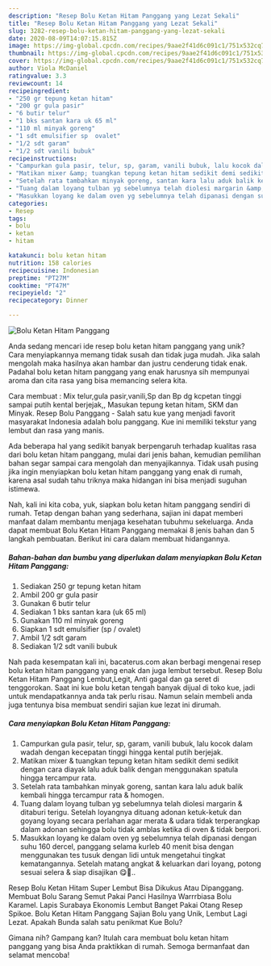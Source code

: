 ```yaml
---
description: "Resep Bolu Ketan Hitam Panggang yang Lezat Sekali"
title: "Resep Bolu Ketan Hitam Panggang yang Lezat Sekali"
slug: 3282-resep-bolu-ketan-hitam-panggang-yang-lezat-sekali
date: 2020-08-09T14:07:15.815Z
image: https://img-global.cpcdn.com/recipes/9aae2f41d6c091c1/751x532cq70/bolu-ketan-hitam-panggang-foto-resep-utama.jpg
thumbnail: https://img-global.cpcdn.com/recipes/9aae2f41d6c091c1/751x532cq70/bolu-ketan-hitam-panggang-foto-resep-utama.jpg
cover: https://img-global.cpcdn.com/recipes/9aae2f41d6c091c1/751x532cq70/bolu-ketan-hitam-panggang-foto-resep-utama.jpg
author: Viola McDaniel
ratingvalue: 3.3
reviewcount: 14
recipeingredient:
- "250 gr tepung ketan hitam"
- "200 gr gula pasir"
- "6 butir telur"
- "1 bks santan kara uk 65 ml"
- "110 ml minyak goreng"
- "1 sdt emulsifier sp  ovalet"
- "1/2 sdt garam"
- "1/2 sdt vanili bubuk"
recipeinstructions:
- "Campurkan gula pasir, telur, sp, garam, vanili bubuk, lalu kocok dalam wadah dengan kecepatan tinggi hingga kental putih berjejak."
- "Matikan mixer &amp; tuangkan tepung ketan hitam sedikit demi sedikit dengan cara diayak lalu aduk balik dengan menggunakan spatula hingga tercampur rata."
- "Setelah rata tambahkan minyak goreng, santan kara lalu aduk balik kembali hingga tercampur rata &amp; homogen."
- "Tuang dalam loyang tulban yg sebelumnya telah diolesi margarin &amp; ditaburi terigu. Setelah loyangnya dituang adonan ketuk-ketuk dan goyang loyang secara perlahan agar merata &amp; udara tidak terperangkap dalam adonan sehingga bolu tidak amblas ketika di oven &amp; tidak berpori."
- "Masukkan loyang ke dalam oven yg sebelumnya telah dipanasi dengan suhu 160 dercel, panggang selama kurleb 40 menit bisa dengan menggunakan tes tusuk dengan lidi untuk mengetahui tingkat kematangannya. Setelah matang angkat &amp; keluarkan dari loyang, potong sesuai selera &amp; siap disajikan 😋🤗.."
categories:
- Resep
tags:
- bolu
- ketan
- hitam

katakunci: bolu ketan hitam 
nutrition: 158 calories
recipecuisine: Indonesian
preptime: "PT27M"
cooktime: "PT47M"
recipeyield: "2"
recipecategory: Dinner

---
```



![Bolu Ketan Hitam Panggang](https://img-global.cpcdn.com/recipes/9aae2f41d6c091c1/751x532cq70/bolu-ketan-hitam-panggang-foto-resep-utama.jpg)

Anda sedang mencari ide resep bolu ketan hitam panggang yang unik? Cara menyiapkannya memang tidak susah dan tidak juga mudah. Jika salah mengolah maka hasilnya akan hambar dan justru cenderung tidak enak. Padahal bolu ketan hitam panggang yang enak harusnya sih mempunyai aroma dan cita rasa yang bisa memancing selera kita.

Cara membuat : Mix telur,gula pasir,vanili,Sp dan Bp dg kcpetan tinggi sampai putih kental berjejak,, Masukan tepung ketan hitam, SKM dan Minyak. Resep Bolu Panggang - Salah satu kue yang menjadi favorit masyarakat Indonesia adalah bolu panggang. Kue ini memiliki tekstur yang lembut dan rasa yang manis.

Ada beberapa hal yang sedikit banyak berpengaruh terhadap kualitas rasa dari bolu ketan hitam panggang, mulai dari jenis bahan, kemudian pemilihan bahan segar sampai cara mengolah dan menyajikannya. Tidak usah pusing jika ingin menyiapkan bolu ketan hitam panggang yang enak di rumah, karena asal sudah tahu triknya maka hidangan ini bisa menjadi suguhan istimewa.


Nah, kali ini kita coba, yuk, siapkan bolu ketan hitam panggang sendiri di rumah. Tetap dengan bahan yang sederhana, sajian ini dapat memberi manfaat dalam membantu menjaga kesehatan tubuhmu sekeluarga. Anda dapat membuat Bolu Ketan Hitam Panggang memakai 8 jenis bahan dan 5 langkah pembuatan. Berikut ini cara dalam membuat hidangannya.

<!--inarticleads1-->

##### Bahan-bahan dan bumbu yang diperlukan dalam menyiapkan Bolu Ketan Hitam Panggang:

1. Sediakan 250 gr tepung ketan hitam
1. Ambil 200 gr gula pasir
1. Gunakan 6 butir telur
1. Sediakan 1 bks santan kara (uk 65 ml)
1. Gunakan 110 ml minyak goreng
1. Siapkan 1 sdt emulsifier (sp / ovalet)
1. Ambil 1/2 sdt garam
1. Sediakan 1/2 sdt vanili bubuk


Nah pada kesempatan kali ini, bacaterus.com akan berbagi mengenai resep bolu ketan hitam panggang yang enak dan juga lembut tersebut. Resep Bolu Ketan Hitam Panggang Lembut,Legit, Anti gagal dan ga seret di tenggorokan. Saat ini kue bolu ketan tengah banyak dijual di toko kue, jadi untuk mendapatkannya anda tak perlu risau. Namun selain membeli anda juga tentunya bisa membuat sendiri sajian kue lezat ini dirumah. 

<!--inarticleads2-->

##### Cara menyiapkan Bolu Ketan Hitam Panggang:

1. Campurkan gula pasir, telur, sp, garam, vanili bubuk, lalu kocok dalam wadah dengan kecepatan tinggi hingga kental putih berjejak.
1. Matikan mixer &amp; tuangkan tepung ketan hitam sedikit demi sedikit dengan cara diayak lalu aduk balik dengan menggunakan spatula hingga tercampur rata.
1. Setelah rata tambahkan minyak goreng, santan kara lalu aduk balik kembali hingga tercampur rata &amp; homogen.
1. Tuang dalam loyang tulban yg sebelumnya telah diolesi margarin &amp; ditaburi terigu. Setelah loyangnya dituang adonan ketuk-ketuk dan goyang loyang secara perlahan agar merata &amp; udara tidak terperangkap dalam adonan sehingga bolu tidak amblas ketika di oven &amp; tidak berpori.
1. Masukkan loyang ke dalam oven yg sebelumnya telah dipanasi dengan suhu 160 dercel, panggang selama kurleb 40 menit bisa dengan menggunakan tes tusuk dengan lidi untuk mengetahui tingkat kematangannya. Setelah matang angkat &amp; keluarkan dari loyang, potong sesuai selera &amp; siap disajikan 😋🤗..


Resep Bolu Ketan Hitam Super Lembut Bisa Dikukus Atau Dipanggang. Membuat Bolu Sarang Semut Pakai Panci Hasilnya Warrrbiasa Bolu Karamel. Lapis Surabaya Ekonomis Lembut Banget Pakai Otang Resep Spikoe. Bolu Ketan Hitam Panggang Sajian Bolu yang Unik, Lembut Lagi Lezat. Apakah Bunda salah satu penikmat Kue Bolu? 

Gimana nih? Gampang kan? Itulah cara membuat bolu ketan hitam panggang yang bisa Anda praktikkan di rumah. Semoga bermanfaat dan selamat mencoba!
